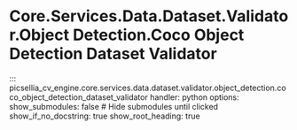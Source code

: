 # Core.Services.Data.Dataset.Validator.Object Detection.Coco Object Detection Dataset Validator

::: picsellia_cv_engine.core.services.data.dataset.validator.object_detection.coco_object_detection_dataset_validator
    handler: python
    options:
        show_submodules: false  # Hide submodules until clicked
        show_if_no_docstring: true
        show_root_heading: true
